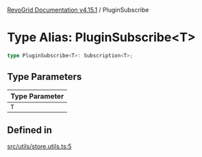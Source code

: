 [RevoGrid Documentation v4.15.1](README.md) / PluginSubscribe

# Type Alias: PluginSubscribe\<T\>

```ts
type PluginSubscribe<T>: Subscription<T>;
```

## Type Parameters

| Type Parameter |
| ------ |
| `T` |

## Defined in

[src/utils/store.utils.ts:5](https://github.com/revolist/revogrid/blob/9d06c9d1de184a8cd977144efe5186ec5a7312cb/src/utils/store.utils.ts#L5)
